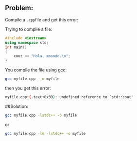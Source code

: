 ## Problem:
Compile a `.cpp`file and get this error:


Trying to compile a file:
```cpp
#include <iostream>
using namespace std;
int main()
{
    cout << "Hola, moondo.\n";
}
```

You compile the file using gcc:
```bash
gcc myfile.cpp  -o myfile
```

then you get this error:
```bash
myfile.cpp:(.text+0x39): undefined reference to `std::cout'
```

##Solution:
```bash
gcc myfile.cpp -lstdc++ -o myfile
```
or 
```bash
gcc myfile.cpp -lm -lstdc++ -o myfile
```



